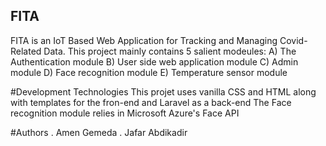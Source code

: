 ## FITA

FITA is an IoT Based Web Application for Tracking and Managing Covid-Related Data.
This project mainly contains 5 salient modeules:
A) The Authentication module
B) User side web application module
C) Admin module
D) Face recognition module
E) Temperature sensor module

#Development Technologies
This projet uses vanilla CSS and HTML along with templates for the fron-end and Laravel as a back-end
The Face recognition module relies in Microsoft Azure's Face API

#Authors
. Amen Gemeda 
. Jafar Abdikadir
